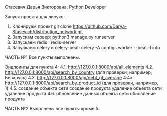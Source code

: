 Стасевич Дарья Викторовна, Python Developer

Запуск проекта для линукс:
1. Клонируем проект git clone https://github.com/Darya-Stasevich/distribution_network.git
2. Запускам сервер: python3 manage.py runserver
3. Запускаем redis : redis-server
4. Запускаем celery и celery-beat: celery -A  configs  worker --beat -l info


ЧАСТЬ №1
Все пункты выполнены.

Эндпоинты для пункта 4:
4.1. http://127.0.0.1:8000/api/all_elements
4.2. http://127.0.0.1:8000/api/search_by_country (для проверки, например, Беларусь)
4.3. http://127.0.0.1:8000/api/debt_gt_average
4.4э http://127.0.0.1:8000/api/search_by_product_id (для проверки, например, 1)
4.5.
создание объекта сети
создание продукта
удаление объекта сети
удаление продукта
4.6.
обновление данных объекта сети
обновление продукта

ЧАСТЬ №2
Выполнены все пункты кроме 5.
